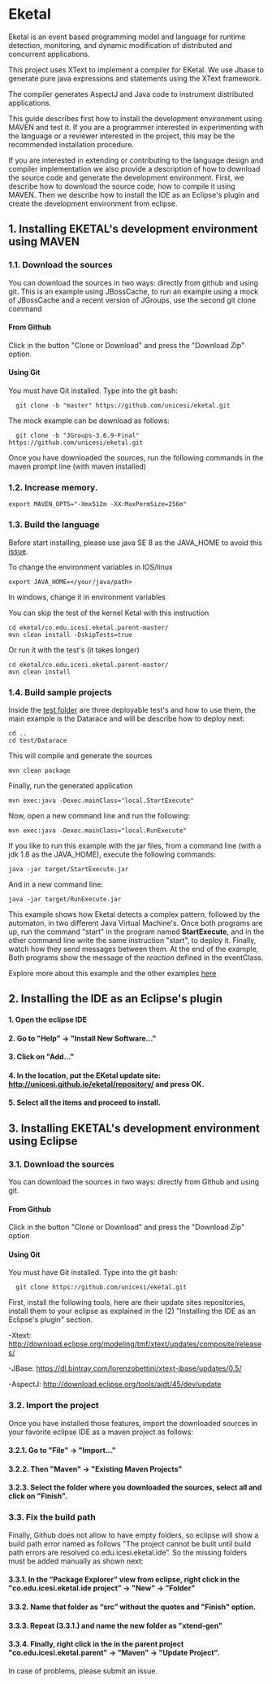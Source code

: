 # Eketal
  Eketal is an event based programming model and language for runtime detection, monitoring, and dynamic modification of distributed and concurrent applications.

  This project uses XText to implement a compiler for EKetal. We use Jbase to generate pure java expressions and statements using the XText framework.

  The compiler generates AspectJ and Java code to instrument distributed applications.

  This guide describes first how to install the development environment using MAVEN and test it. If you are a programmer interested in experimenting with the language or a reviewer interested in the project, this may be the recommended installation procedure.

  If you are interested in extending or contributing to the language design and compiler implementation we also provide a description of how to download the source code and generate the development environment. First, we describe how to download the source code, how to compile it using MAVEN. Then we describe how to install the IDE as an Eclipse's plugin and create the development environment from eclipse.

## 1. Installing EKETAL's development environment using MAVEN
### 1.1. Download the sources
  You can download the sources in two ways: directly from github and using git.
  This is an example using JBossCache, to run an example using a mock of JBossCache and a recent version of JGroups, use the second git clone command
#### From Github
 Click in the button "Clone or Download" and press the "Download Zip" option.
#### Using Git
  You must have Git installed.
  Type into the git bash:

```
  git clone -b "master" https://github.com/unicesi/eketal.git
```

The mock example can be download as follows:

```
  git clone -b "JGroups-3.6.9-Final" https://github.com/unicesi/eketal.git
```
	
Once you have downloaded the sources, run the following commands in the maven prompt line (with maven installed)

### 1.2. Increase memory.

```
export MAVEN_OPTS="-Xmx512m -XX:MaxPermSize=256m"
```

### 1.3. Build the language

Before start installing, please use java SE 8 as the JAVA_HOME to avoid this [issue](https://github.com/unicesi/eketal/issues/3).

To change the environment variables in IOS/linux
```
export JAVA_HOME=</your/java/path>
```
In windows, change it in environment variables

You can skip the test of the kernel Ketal with this instruction

```
cd eketal/co.edu.icesi.eketal.parent-master/
mvn clean install -DskipTests=true
```

Or run it with the test's (it takes longer)

```
cd eketal/co.edu.icesi.eketal.parent-master/
mvn clean install
```

### 1.4. Build sample projects
Inside the [test folder](https://github.com/unicesi/eketal/tree/master/test) are three deployable test's and how to use them, the main example is the Datarace and will be describe how to deploy next:
```
cd ..
cd test/Datarace
```
This will compile and generate the sources
```
mvn clean package
```
Finally, run the generated application
```
mvn exec:java -Dexec.mainClass="local.StartExecute"
```
Now, open a new command line and run the following:
```
mvn exec:java -Dexec.mainClass="local.RunExecute"
```

If you like to run this example with the jar files, from a command line (with a jdk 1.8 as the JAVA_HOME), execute the following commands:
```
java -jar target/StartExecute.jar
```
And in a new command line:
```
java -jar target/RunExecute.jar
```

This example shows how Eketal detects a complex pattern, followed by the automaton, in two different Java Virtual Machine's. Once both programs are up, run the command "start" in the program named **StartExecute**, and in the other command line write the same instruction "start", to deploy it. Finally, watch how they send messages between them. At the end of the example, Both programs show the message of the *reaction* defined in the eventClass.

Explore more about this example and the other examples [here](https://github.com/unicesi/eketal/tree/master/test)

## 2. Installing the IDE as an Eclipse's plugin
#### 1. Open the eclipse IDE
#### 2. Go to "Help" -> "Install New Software..."
#### 3. Click on "Add..."
#### 4. In the location, put the EKetal update site: http://unicesi.github.io/eketal/repository/ and press OK.
#### 5. Select all the items and proceed to install.

## 3. Installing EKETAL's development environment using Eclipse
### 3.1. Download the sources
  You can download the sources in two ways: directly from Github and using git.
 #### From Github
 Click in the button "Clone or Download" and press the "Download Zip" option
 #### Using Git
  You must have Git installed.
  Type into the git bash:

```
  git clone https://github.com/unicesi/eketal.git
```

First, install the following tools, here are their update sites repositories, install them to your eclipse as explained in the (2) "Installing the IDE as an Eclipse's plugin" section.

-Xtext: http://download.eclipse.org/modeling/tmf/xtext/updates/composite/releases/

-JBase: https://dl.bintray.com/lorenzobettini/xtext-jbase/updates/0.5/

-AspectJ: http://download.eclipse.org/tools/ajdt/45/dev/update

### 3.2. Import the project

Once you have installed those features, import the downloaded sources in your favorite eclipse IDE as a maven project as follows:
#### 3.2.1. Go to "File" -> "Import…"
#### 3.2.2. Then "Maven" -> "Existing Maven Projects"
#### 3.2.3. Select the folder where you downloaded the sources, select all and click on "Finish".

### 3.3. Fix the build path
Finally, Github does not allow to have empty folders, so eclipse will show a build path error named as follows "The project cannot be built until build path errors are resolved co.edu.icesi.eketal.ide”. So the missing folders must be added manually as shown next:

#### 3.3.1. In the “Package Explorer” view from eclipse, right click in the "co.edu.icesi.eketal.ide project" -> "New" -> "Folder"
#### 3.3.2. Name that folder as “src” without the quotes and "Finish" option.
#### 3.3.3. Repeat (3.3.1.) and name the new folder as "xtend-gen"
#### 3.3.4. Finally, right click in the in the parent project "co.edu.icesi.eketal.parent" -> "Maven" -> "Update Project".

In case of problems, please submit an issue.
